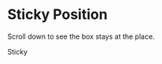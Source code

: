 <!DOCTYPE html>
<html lang="en">
<head>
    <meta charset="UTF-8">
    <meta name="viewport" content="width=device-width, initial-scale=1.0">
    <title>stick-position</title>
    <link rel="stylesheet" href="stick.css">
</head>
<body>
    <h1> Sticky Position </h1>
    <p> Scroll down to see the box stays at the place.</p>
    <div class="box">Sticky</div>
    <div style="height:1500px"></div>

    
</body>
</html>
